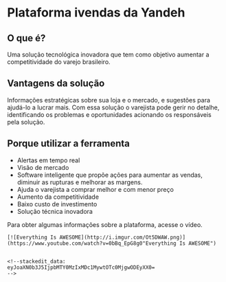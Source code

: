 # Plataforma ivendas da Yandeh

## O que é?
Uma solução tecnológica inovadora que tem como objetivo aumentar a competitividade do varejo brasileiro.

## Vantagens da solução
Informações estratégicas sobre sua loja e o mercado, e sugestões para ajudá-lo a lucrar mais. Com essa solução o varejista pode gerir no detalhe, identificando os problemas e oportunidades acionando os responsáveis pela solução.

## Porque utilizar a ferramenta
* Alertas em tempo real
* Visão de mercado
* Software inteligente que propõe ações para aumentar as vendas, diminuir as rupturas e melhorar as margens.
* Ajuda o varejista a comprar melhor e com menor preço
* Aumento da competitividade
* Baixo custo de investimento
* Solução técnica inovadora

Para obter algumas informações sobre a plataforma, acesse o vídeo.
```
[![Everything Is AWESOME](http://i.imgur.com/Ot5DWAW.png)](https://www.youtube.com/watch?v=0bBq_EpG8g0"Everything Is AWESOME")


<!--stackedit_data:
eyJoaXN0b3J5IjpbMTY0MzIxMDc1MywtOTc0MjgwODEyXX0=
-->